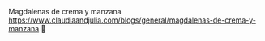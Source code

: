 Magdalenas de crema y manzana	https://www.claudiaandjulia.com/blogs/general/magdalenas-de-crema-y-manzana	
਍